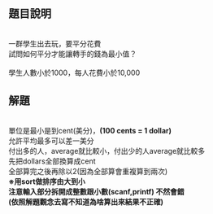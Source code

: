 ## 題目說明<br>
<br>一群學生出去玩，要平分花費
<br>試問如何平分才能讓轉手的錢為最小值？
<br><br>學生人數小於1000，每人花費小於10,000

## 解題<br>
<br>單位是最小是到cent(美分)，**(100 cents = 1 dollar)**
<br>允許平均最多可以差一美分
<br>付出多的人，average就比較小，付出少的人average就比較多
<br>先把dollars全部換算成cent
<br>全部算完之後再除以2(因為全部算會重複算到兩次)
<br>**※用sort做排序由大到小**
<br>**注意輸入部分拆開成整數跟小數(scanf,printf) 不然會錯**
<br>**(依照解題觀念去寫不知道為啥算出來結果不正確)**